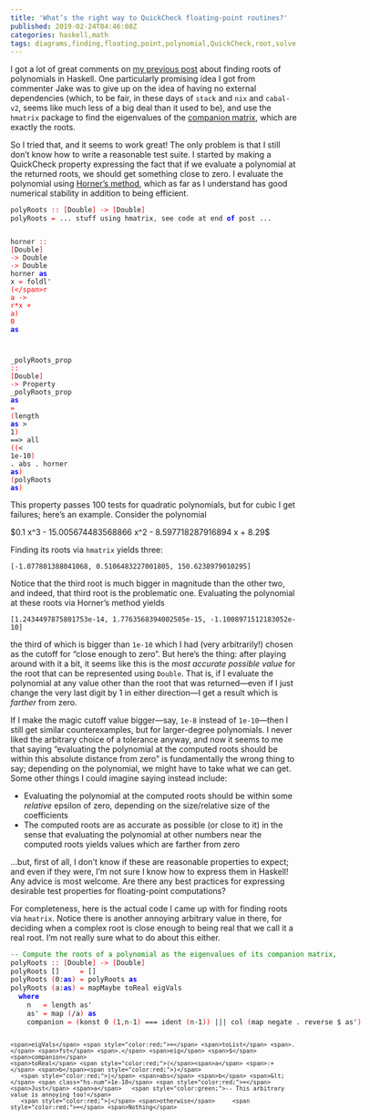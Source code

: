 ```yaml
---
title: 'What’s the right way to QuickCheck floating-point routines?'
published: 2019-02-24T04:46:08Z
categories: haskell,math
tags: diagrams,finding,floating,point,polynomial,QuickCheck,root,solve,test
---
```


<p>I got a lot of great comments on <a href="https://byorgey.wordpress.com/2019/02/13/finding-roots-of-polynomials-in-haskell/">my previous post</a> about finding roots of polynomials in Haskell. One particularly promising idea I got from commenter Jake was to give up on the idea of having no external dependencies (which, to be fair, in these days of <code>stack</code> and <code>nix</code> and <code>cabal-v2</code>, seems like much less of a big deal than it used to be), and use the <code>hmatrix</code> package to find the eigenvalues of the <a href="https://en.wikipedia.org/wiki/Companion%20matrix">companion matrix</a>, which are exactly the roots.</p>
<p>So I tried that, and it seems to work great! The only problem is that I still don’t know how to write a reasonable test suite. I started by making a QuickCheck property expressing the fact that if we evaluate a polynomial at the returned roots, we should get something close to zero. I evaluate the polynomial using <a href="https://en.wikipedia.org/wiki/Horner%27s_method">Horner’s method</a>, which as far as I understand has good numerical stability in addition to being efficient.</p>
<pre class="sourceCode haskell"><code class="sourceCode haskell"><span>polyRoots</span> <span style="color:red;">::</span> <span style="color:red;">[</span><span>Double</span><span style="color:red;">]</span> <span style="color:red;">-&gt;</span> <span style="color:red;">[</span><span>Double</span><span style="color:red;">]</span>
<span>polyRoots</span> <span style="color:red;">=</span> <span>...</span> <span>stuff</span> <span>using</span> <span>hmatrix</span><span style="color:red;">,</span> <span>see</span> <span>code</span> <span>at</span> <span>end</span> <span style="color:blue;font-weight:bold;">of</span> <span>post</span> <span>...</span>

<span>horner</span> <span style="color:red;">::</span> <span style="color:red;">[</span><span>Double</span><span style="color:red;">]</span> <span style="color:red;">-&gt;</span> <span>Double</span> <span style="color:red;">-&gt;</span> <span>Double</span>
<span>horner</span> <span style="color:blue;font-weight:bold;">as</span> <span>x</span> <span style="color:red;">=</span> <span>foldl'</span> <span style="color:red;">(</span><span style="color:red;">\</span><span>r</span> <span>a</span> <span style="color:red;">-&gt;</span> <span>r</span><span>*</span><span>x</span> <span>+</span> <span>a</span><span style="color:red;">)</span> <span class="hs-num">0</span> <span style="color:blue;font-weight:bold;">as</span>

<span class="hs-sel">_polyRoots_prop</span> <span style="color:red;">::</span> <span style="color:red;">[</span><span>Double</span><span style="color:red;">]</span> <span style="color:red;">-&gt;</span> <span>Property</span>
<span class="hs-sel">_polyRoots_prop</span> <span style="color:blue;font-weight:bold;">as</span> <span style="color:red;">=</span> <span style="color:red;">(</span><span>length</span> <span style="color:blue;font-weight:bold;">as</span> <span>&gt;</span> <span class="hs-num">1</span><span style="color:red;">)</span> <span>==&gt;</span>
  <span>all</span> <span style="color:red;">(</span><span style="color:red;">(</span><span>&lt;</span> <span class="hs-num">1e-10</span><span style="color:red;">)</span> <span>.</span> <span>abs</span> <span>.</span> <span>horner</span> <span style="color:blue;font-weight:bold;">as</span><span style="color:red;">)</span> <span style="color:red;">(</span><span>polyRoots</span> <span style="color:blue;font-weight:bold;">as</span><span style="color:red;">)</span></code></pre>
<p>This property passes 100 tests for quadratic polynomials, but for cubic I get failures; here’s an example. Consider the polynomial</p>
<p>$0.1 x^3 - 15.005674483568866 x^2 - 8.597718287916894 x + 8.29$</p>
<p>Finding its roots via <code>hmatrix</code> yields three:</p>
<p><code>[-1.077801388041068, 0.5106483227001805, 150.6238979010295]</code></p>
<p>Notice that the third root is much bigger in magnitude than the other two, and indeed, that third root is the problematic one. Evaluating the polynomial at these roots via Horner’s method yields</p>
<p><code>[1.2434497875801753e-14, 1.7763568394002505e-15, -1.1008971512183052e-10]</code></p>
<p>the third of which is bigger than <code>1e-10</code> which I had (very arbitrarily!) chosen as the cutoff for “close enough to zero”. But here’s the thing: after playing around with it a bit, it seems like this is the <em>most accurate possible value</em> for the root that can be represented using <code>Double</code>. That is, if I evaluate the polynomial at any value other than the root that was returned—even if I just change the very last digit by 1 in either direction—I get a result which is <em>farther</em> from zero.</p>
<p>If I make the magic cutoff value bigger—say, <code>1e-8</code> instead of <code>1e-10</code>—then I still get similar counterexamples, but for larger-degree polynomials. I never liked the arbitrary choice of a tolerance anyway, and now it seems to me that saying “evaluating the polynomial at the computed roots should be within this absolute distance from zero” is fundamentally the wrong thing to say; depending on the polynomial, we might have to take what we can get. Some other things I could imagine saying instead include:</p>
<ul>
<li>Evaluating the polynomial at the computed roots should be within some <em>relative</em> epsilon of zero, depending on the size/relative size of the coefficients</li>
<li>The computed roots are as accurate as possible (or close to it) in the sense that evaluating the polynomial at other numbers near the computed roots yields values which are farther from zero</li>
</ul>
<p>…but, first of all, I don’t know if these are reasonable properties to expect; and even if they were, I’m not sure I know how to express them in Haskell! Any advice is most welcome. Are there any best practices for expressing desirable test properties for floating-point computations?</p>
<p>For completeness, here is the actual code I came up with for finding roots via <code>hmatrix</code>. Notice there is another annoying arbitrary value in there, for deciding when a complex root is close enough to being real that we call it a real root. I’m not really sure what to do about this either.</p>
<pre class="sourceCode haskell"><code class="sourceCode haskell"><span style="color:green;">-- Compute the roots of a polynomial as the eigenvalues of its companion matrix,</span>
<span>polyRoots</span> <span style="color:red;">::</span> <span style="color:red;">[</span><span>Double</span><span style="color:red;">]</span> <span style="color:red;">-&gt;</span> <span style="color:red;">[</span><span>Double</span><span style="color:red;">]</span>
<span>polyRoots</span> <span>[]</span>     <span style="color:red;">=</span> <span>[]</span>
<span>polyRoots</span> <span style="color:red;">(</span><span class="hs-num">0</span><span>:</span><span style="color:blue;font-weight:bold;">as</span><span style="color:red;">)</span> <span style="color:red;">=</span> <span>polyRoots</span> <span style="color:blue;font-weight:bold;">as</span>
<span>polyRoots</span> <span style="color:red;">(</span><span>a</span><span>:</span><span style="color:blue;font-weight:bold;">as</span><span style="color:red;">)</span> <span style="color:red;">=</span> <span>mapMaybe</span> <span>toReal</span> <span>eigVals</span>
  <span style="color:blue;font-weight:bold;">where</span>
    <span>n</span>   <span style="color:red;">=</span> <span>length</span> <span>as'</span>
    <span>as'</span> <span style="color:red;">=</span> <span>map</span> <span style="color:red;">(</span><span>/</span><span>a</span><span style="color:red;">)</span> <span style="color:blue;font-weight:bold;">as</span>
    <span>companion</span> <span style="color:red;">=</span> <span style="color:red;">(</span><span>konst</span> <span class="hs-num">0</span> <span style="color:red;">(</span><span class="hs-num">1</span><span style="color:red;">,</span><span>n</span><span style="color:green;">-</span><span class="hs-num">1</span><span style="color:red;">)</span> <span>===</span> <span>ident</span> <span style="color:red;">(</span><span>n</span><span style="color:green;">-</span><span class="hs-num">1</span><span style="color:red;">)</span><span style="color:red;">)</span> <span>|||</span> <span>col</span> <span style="color:red;">(</span><span>map</span> <span>negate</span> <span>.</span> <span>reverse</span> <span>$</span> <span>as'</span><span style="color:red;">)</span>

    <span>eigVals</span> <span style="color:red;">=</span> <span>toList</span> <span>.</span> <span>fst</span> <span>.</span> <span>eig</span> <span>$</span> <span>companion</span>
    <span>toReal</span> <span style="color:red;">(</span><span>a</span> <span>:+</span> <span>b</span><span style="color:red;">)</span>
       <span style="color:red;">|</span> <span>abs</span> <span>b</span> <span>&lt;</span> <span class="hs-num">1e-10</span> <span style="color:red;">=</span> <span>Just</span> <span>a</span>   <span style="color:green;">-- This arbitrary value is annoying too!</span>
       <span style="color:red;">|</span> <span>otherwise</span>     <span style="color:red;">=</span> <span>Nothing</span>
</code></pre>

